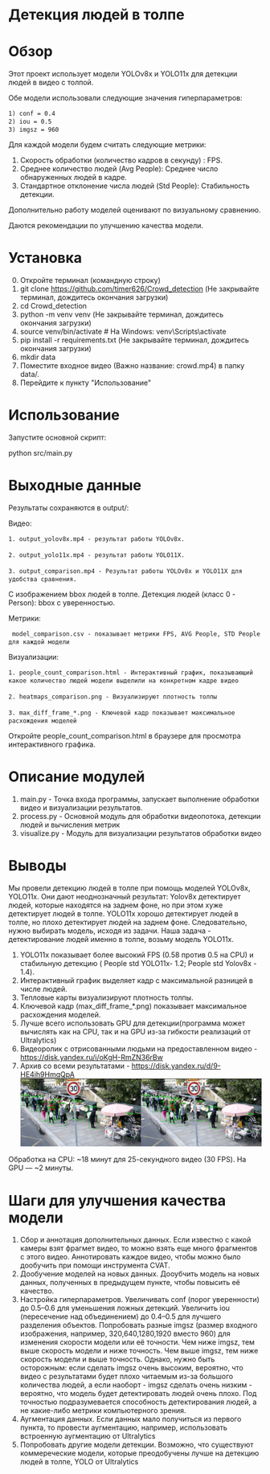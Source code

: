 # Детекция людей в толпе

# Обзор
Этот проект использует модели YOLOv8x и YOLO11x для детекции людей в видео с толпой. 

Обе модели использовали следующие значения гиперпараметров: 

    1) conf = 0.4
    2) iou = 0.5 
    3) imgsz = 960

Для каждой модели будем считать следующие метрики:
1. Скорость обработки (количество кадров в секунду) : FPS.
2. Среднее количество людей (Avg People): Среднее число обнаруженных людей в кадре.
3. Стандартное отклонение числа людей (Std People): Стабильность детекции.

Дополнительно работу моделей оценивают по визуальному сравнению.

Даются рекомендации по улучшению качества модели.

# Установка

0. Откройте терминал (командную строку)
1. git clone https://github.com/timer626/Crowd_detection
(Не закрывайте терминал, дождитесь окончания загрузки)
2. cd Crowd_detection
3. python -m venv venv
(Не закрывайте терминал, дождитесь окончания загрузки)
4. source venv/bin/activate  # На Windows: venv\Scripts\activate
5. pip install -r requirements.txt
(Не закрывайте терминал, дождитесь окончания загрузки)
6. mkdir data
7. Поместите входное видео (Важно название: crowd.mp4) в папку data/.
8. Перейдите к пункту "Использование"

# Использование
Запустите основной скрипт:

python src/main.py

# Выходные данные

Результаты сохраняются в output/:

Видео: 

    1. output_yolov8x.mp4 - результат работы YOLOv8x.

    2. output_yolo11x.mp4 - результат работы YOLO11X. 

    3. output_comparison.mp4 - Результат работы YOLOv8x и YOLO11X для удобства сравнения.

С изображением bbox людей в толпе. Детекция людей (класс 0 - Person): bbox с уверенностью.

Метрики: 

     model_comparison.csv - показывает метрики FPS, AVG People, STD People для каждой модели

Визуализации:

    1. people_count_comparison.html - Интерактивный график, показывающий какое количество людей модели выделили на конкретном кадре видео

    2. heatmaps_comparison.png - Визуализируют плотность толпы

    3. max_diff_frame_*.png - Ключевой кадр показывает максимальное расхождения моделей

Откройте people_count_comparison.html в браузере для просмотра интерактивного графика.

# Описание модулей

1. main.py - Точка входа программы, запускает выполнение обработки видео и визуализации результатов.
2. process.py - Основной модуль для обработки видеопотока, детекции людей и вычисления метрик
3. visualize.py - Модуль для визуализации результатов обработки видео

# Выводы

Мы провели детекцию людей в толпе при помощь моделей YOLOv8x, YOLO11x. Они дают неоднозначный результат: Yolov8x детектирует людей, которые находятся на заднем фоне, но при этом хуже детектирует людей в толпе.
YOLO11x хорошо детектирует людей в толпе, но плохо детектирует людей на заднем фоне. Следовательно, нужно выбирать модель, исходя из задачи.
Наша задача - детектирование людей именно в толпе, возьму модель YOLO11x.
1. YOLO11x показывает более высокий FPS (0.58 против 0.5 на CPU) и стабильную детекцию ( People std YOLO11x- 1.2; People std Yolov8x - 1.4).
2. Интерактивный график выделяет кадр с максимальной разницей в числе людей.
3. Тепловые карты визуализируют плотность толпы.
4. Ключевой кадр (max_diff_frame_*.png) показывает максимальное расхождения моделей.
5. Лучше всего использовать GPU для детекции(программа может вычислять как на CPU, так и на GPU из-за гибкости реализаций от Ultralytics)
6. Видеоролик с отрисованными людьми на предоставленном видео - https://disk.yandex.ru/i/oKgH-RmZN36rBw
7. Архив со всеми результатами - https://disk.yandex.ru/d/9-HE4ih9HmqQpA
![](example.png)


Обработка на CPU: ~18 минут для 25-секундного видео (30 FPS). На GPU — ~2 минуты.

# Шаги для улучшения качества модели
1. Сбор и аннотация дополнительных данных. 
Если известно с какой камеры взят фрагмет видео, то можно взять еще много фрагментов с этого видео.
Аннотировать каждое видео, чтобы можно было дообучить при помощи инструмента CVAT.
2. Дообучение моделей на новых данных. Дооубчить модель на новых данных, полученных в предыдущем пункте, чтобы повысить её качество.
3. Настройка гиперпараметров. Увеличивать conf (порог уверенности) до 0.5–0.6 для уменьшения ложных детекций.
Увеличить iou (пересечение над объединением) до 0.4–0.5 для лучшего разделения объектов.
Попробовать разные imgsz (размер входного изображения, например, 320,640,1280,1920 вместо 960) для изменения скорости модели или её точности.
Чем ниже imgsz, тем выше скорость модели и ниже точность. Чем выше imgsz, тем ниже скорость модели и выше точность.
Однако, нужно быть осторожным: если сделать imgsz очень высоким, вероятно, что видео с результатами будет плохо читаемым из-за большого количества людей,
а если наоборт - imgsz сделать очень низким - вероятно, что модель будет детектировать людей очень плохо.
Под точностью подразумевается способность детектирования людей, а не какие-либо метрики компьютерного зрения.
4. Аугментация данных. Если данных мало получиться из первого пункта, то провести аугментацию, например, использовать встроенную аугментацию от Ultralytics
5. Попробовать другие модели детекции. Возможно, что существуют коммереческие модели, которые преодобучены лучше на детекцию людей в толпе, YOLO от Ultralytics




